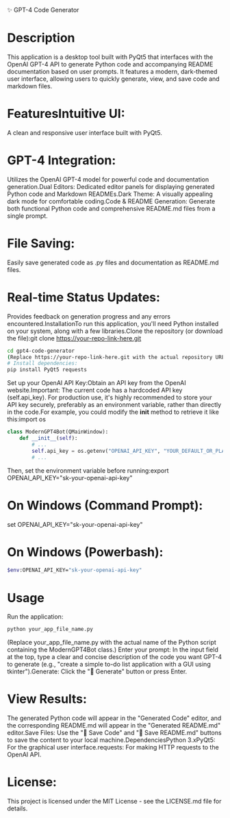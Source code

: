 ✨ GPT-4 Code Generator
# Description
This application is a desktop tool built with PyQt5 that interfaces with the OpenAI GPT-4 API to generate Python code and accompanying README documentation based on user prompts. It features a modern, dark-themed user interface, allowing users to quickly generate, view, and save code and markdown files.
# FeaturesIntuitive UI:
A clean and responsive user interface built with PyQt5.
# GPT-4 Integration:
Utilizes the OpenAI GPT-4 model for powerful code and documentation generation.Dual Editors: Dedicated editor panels for displaying generated Python code and Markdown READMEs.Dark Theme: A visually appealing dark mode for comfortable coding.Code & README Generation: Generate both functional Python code and comprehensive README.md files from a single prompt.
# File Saving: 
Easily save generated code as .py files and documentation as README.md files.
# Real-time Status Updates:
Provides feedback on generation progress and any errors encountered.InstallationTo run this application, you'll need Python installed on your system, along with a few libraries.Clone the repository (or download the file):git clone https://your-repo-link-here.git
```bash
cd gpt4-code-generator
(Replace https://your-repo-link-here.git with the actual repository URL if this project is hosted.)
# Install dependencies:
pip install PyQt5 requests
```
Set up your OpenAI API Key:Obtain an API key from the OpenAI website.Important: The current code has a hardcoded API key (self.api_key). For production use, it's highly recommended to store your API key securely, preferably as an environment variable, rather than directly in the code.For example, you could modify the __init__ method to retrieve it like this:import os
```python
class ModernGPT4Bot(QMainWindow):
    def __init__(self):
        # ...
        self.api_key = os.getenv("OPENAI_API_KEY", "YOUR_DEFAULT_OR_PLACEHOLDER_KEY")
        # ...
```
Then, set the environment variable before running:export OPENAI_API_KEY="sk-your-openai-api-key"
# On Windows (Command Prompt):
set OPENAI_API_KEY="sk-your-openai-api-key"
# On Windows (Powerbash):
```bash
$env:OPENAI_API_KEY="sk-your-openai-api-key"
```
# Usage
Run the application:
```bash
python your_app_file_name.py
```
(Replace your_app_file_name.py with the actual name of the Python script containing the ModernGPT4Bot class.)
Enter your prompt: 
In the input field at the top, type a clear and concise description of the code you want GPT-4 to generate (e.g., "create a simple to-do list application with a GUI using tkinter").Generate: Click the "🚀 Generate" button or press Enter.
# View Results: 
The generated Python code will appear in the "Generated Code" editor, and the corresponding README.md will appear in the "Generated README.md" editor.Save Files: Use the "💾 Save Code" and "📄 Save README.md" buttons to save the content to your local machine.DependenciesPython 3.xPyQt5: For the graphical user interface.requests: For making HTTP requests to the OpenAI API.
# License:
This project is licensed under the MIT License - see the LICENSE.md file for details.











